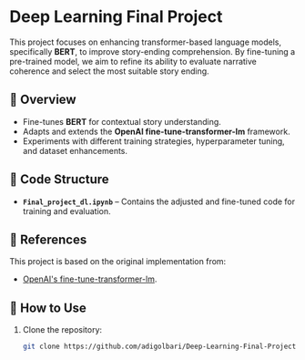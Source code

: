 # Deep Learning Final Project

This project focuses on enhancing transformer-based language models, specifically **BERT**, to improve story-ending comprehension. By fine-tuning a pre-trained model, we aim to refine its ability to evaluate narrative coherence and select the most suitable story ending.

## 🔹 Overview
- Fine-tunes **BERT** for contextual story understanding.
- Adapts and extends the **OpenAI fine-tune-transformer-lm** framework.
- Experiments with different training strategies, hyperparameter tuning, and dataset enhancements.

## 📂 Code Structure
- **`Final_project_dl.ipynb`** – Contains the adjusted and fine-tuned code for training and evaluation.

## 📖 References
This project is based on the original implementation from:
- [OpenAI's fine-tune-transformer-lm](https://github.com/openai/finetune-transformer-lm).

## 🚀 How to Use
1. Clone the repository:
   ```sh
   git clone https://github.com/adigolbari/Deep-Learning-Final-Project.git
